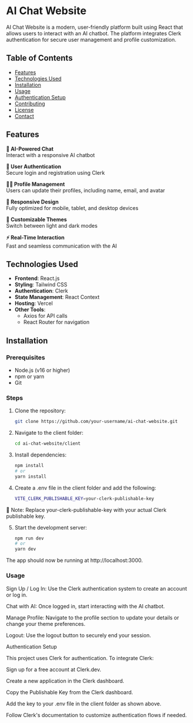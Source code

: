 # AI Chat Website  

AI Chat Website is a modern, user-friendly platform built using React that allows users to interact with an AI chatbot. The platform integrates Clerk authentication for secure user management and profile customization.

## Table of Contents  
- [Features](#features)  
- [Technologies Used](#technologies-used)  
- [Installation](#installation)  
- [Usage](#usage)  
- [Authentication Setup](#authentication-setup)  
- [Contributing](#contributing)  
- [License](#license)  
- [Contact](#contact)  

## Features  
**💬 AI-Powered Chat**  
Interact with a responsive AI chatbot  

**🔐 User Authentication**  
Secure login and registration using Clerk  

**🙋‍♂️ Profile Management**  
Users can update their profiles, including name, email, and avatar  

**📱 Responsive Design**  
Fully optimized for mobile, tablet, and desktop devices  

**🎨 Customizable Themes**  
Switch between light and dark modes  

**⚡ Real-Time Interaction**  
Fast and seamless communication with the AI  

## Technologies Used  
- **Frontend**: React.js  
- **Styling**: Tailwind CSS  
- **Authentication**: Clerk  
- **State Management**: React Context  
- **Hosting**: Vercel  
- **Other Tools**:  
  - Axios for API calls  
  - React Router for navigation  

## Installation  
### Prerequisites  
- Node.js (v16 or higher)  
- npm or yarn  
- Git  

### Steps  

1. Clone the repository:
    ```bash  
    git clone https://github.com/your-username/ai-chat-website.git

2. Navigate to the client folder:

    ```bash
    cd ai-chat-website/client

3. Install dependencies:

    ```bash
    npm install
    # or
    yarn install

4. Create a .env file in the client folder and add the following:

    ```bash
    VITE_CLERK_PUBLISHABLE_KEY=your-clerk-publishable-key

🔐 Note: Replace your-clerk-publishable-key with your actual Clerk publishable key.

5. Start the development server:

      ```bash
      npm run dev
      # or
      yarn dev

The app should now be running at http://localhost:3000.

### Usage

Sign Up / Log In: Use the Clerk authentication system to create an account or log in.

Chat with AI: Once logged in, start interacting with the AI chatbot.

Manage Profile: Navigate to the profile section to update your details or change your theme preferences.

Logout: Use the logout button to securely end your session.

Authentication Setup

This project uses Clerk for authentication. To integrate Clerk:

Sign up for a free account at Clerk.dev.

Create a new application in the Clerk dashboard.

Copy the Publishable Key from the Clerk dashboard.

Add the key to your .env file in the client folder as shown above.

Follow Clerk's documentation to customize authentication flows if needed.





















